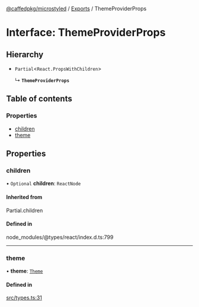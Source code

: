 [@caffedpkg/microstyled](../README.md) / [Exports](../modules.md) / ThemeProviderProps

# Interface: ThemeProviderProps

## Hierarchy

- `Partial`<`React.PropsWithChildren`\>

  ↳ **`ThemeProviderProps`**

## Table of contents

### Properties

- [children](ThemeProviderProps.md#children)
- [theme](ThemeProviderProps.md#theme)

## Properties

### children

• `Optional` **children**: `ReactNode`

#### Inherited from

Partial.children

#### Defined in

node_modules/@types/react/index.d.ts:799

___

### theme

• **theme**: [`Theme`](../modules.md#theme)

#### Defined in

[src/types.ts:31](https://github.com/caffed/microstyled/blob/006d6b8/src/types.ts#L31)
